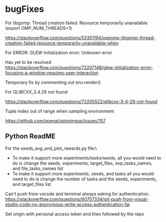 # bugFixes


For libgomp: Thread creation failed: Resource temporarily unavailable (export OMP_NUM_THREADS=1)

https://stackoverflow.com/questions/53351194/openmp-libgomp-thread-creation-failed-resource-temporarily-unavailable-when

For ERROR: GLEW Initialization error: Unknown error

Has yet to be resolved https://stackoverflow.com/questions/72207148/glew-initialization-error-focusing-a-window-requires-user-interaction

Temporary fix by commenting out env.render()


For GLIBCXX_3.4.29 not found

https://stackoverflow.com/questions/72205522/glibcxx-3-4-29-not-found



Tuple index out of range when sampling environment

https://github.com/openai/spinningup/issues/157

## Python ReadME
For the seeds_avg_and_plot_rewards.py file:\
* To make it support more experiments/tasks/seeds, all you would need to do is change the seeds, experiments, target_files, exp_tasks_names, and file_tasks_names list
* To make it support more experiments, seeds, and tasks all you would need to do is change the number of tasks and the seeds, experiments, and target_files list


Can't push from vscode and terminal always asking for authentication.
https://stackoverflow.com/questions/60757334/git-push-from-visual-studio-code-no-anonymous-write-access-authentication-fai

Set origin with personal access token and then followed by the repo
